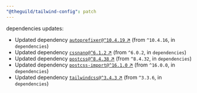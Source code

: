 ```yaml
---
"@theguild/tailwind-config": patch
---
```

dependencies updates:
  - Updated dependency [`autoprefixer@^10.4.19` ↗︎](https://www.npmjs.com/package/autoprefixer/v/10.4.19) (from `^10.4.16`, in `dependencies`)
  - Updated dependency [`cssnano@^6.1.2` ↗︎](https://www.npmjs.com/package/cssnano/v/6.1.2) (from `^6.0.2`, in `dependencies`)
  - Updated dependency [`postcss@^8.4.38` ↗︎](https://www.npmjs.com/package/postcss/v/8.4.38) (from `^8.4.32`, in `dependencies`)
  - Updated dependency [`postcss-import@^16.1.0` ↗︎](https://www.npmjs.com/package/postcss-import/v/16.1.0) (from `^16.0.0`, in `dependencies`)
  - Updated dependency [`tailwindcss@^3.4.3` ↗︎](https://www.npmjs.com/package/tailwindcss/v/3.4.3) (from `^3.3.6`, in `dependencies`)

